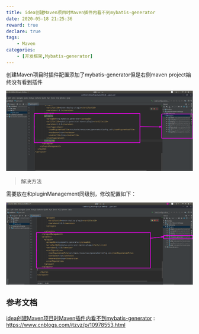 ```yaml
---
title: idea创建Maven项目时Maven插件内看不到mybatis-generator
date: 2020-05-18 21:25:36
reward: true
declare: true
tags: 
	- Maven
categories: 
	- [开发框架,Mybatis-generator]
---
```


创建Maven项目时插件配置添加了mybatis-generator但是右侧maven project始终没有看到插件

<!--more-->

![Maven无显示.png](img/Maven无显示.png)

> 解决方法

需要放在和pluginManagement同级别，修改配置如下：

![Maven显示.png](img/Maven显示.png)

## 参考文档

[idea创建Maven项目时Maven插件内看不到mybatis-generator](https://www.cnblogs.com/itzyz/p/10978553.html) : https://www.cnblogs.com/itzyz/p/10978553.html